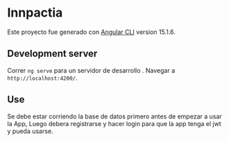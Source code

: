 # Innpactia

Este proyecto fue generado con [Angular CLI](https://github.com/angular/angular-cli) version 15.1.6.

## Development server

Correr `ng serve` para un servidor de desarrollo . Navegar a `http://localhost:4200/`.

## Use

Se debe estar corriendo la base de datos primero antes de empezar a usar la App, Luego debera registrarse y hacer login para que la app tenga el jwt y pueda usarse.
